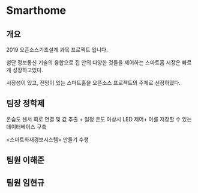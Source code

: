 # Smarthome

## 개요
2019 오픈소스기초설계 과목 프로젝트 입니다.

첨단 정보통신 기술의 융합으로 집 안의 다양한 것들을 제어하는 스마트홈 시장은 빠르게 성장하고있다. 

시장성이 있고, 전망이 있는 스마트홈을 오픈소스 프로젝트의 주제로 선정하였다.


## 팀장 정학제

온습도 센서 회로 연결 및 값 추출 + 일정 온도 이상시 LED 제어+ 이를 저장할 수 있는 데이터베이스 구축 

<스마트화재경보시스템> 만들기 수행


## 팀원 이해준


## 팀원 임현규
